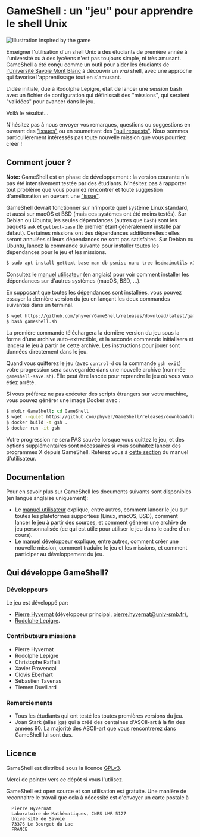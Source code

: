 # GameShell : un "jeu" pour apprendre le shell Unix
![Illustration inspired by the game](images/illustration-small.png)

Enseigner l'utilisation d'un shell Unix à des étudiants de première année à
l'université ou à des lycéens n'est pas toujours simple, ni très amusant.
GameShell a été conçu comme un outil pour aider les étudiants de [l'Université
Savoie Mont Blanc](https://univ-smb.fr) à découvrir un *vrai* shell, avec une
approche qui favorise l'apprentissage tout en s'amusant.

L'idée initiale, due à Rodolphe Lepigre, était de lancer une session bash avec
un fichier de configuration qui définissait des "missions", qui seraient
"validées" pour avancer dans le jeu.

Voilà le résultat...

N'hésitez pas à nous envoyer vos remarques, questions ou suggestions en
ouvrant des ["issues"](https://github.com/phyver/GameShell/issues) ou en
soumettant des ["pull requests"](https://github.com/phyver/GameShell/pulls).
Nous sommes particulièrement intéressés pas toute nouvelle mission que vous
pourriez créer !


Comment jouer ?
---------------

**Note:** GameShell est en phase de développement : la version courante n'a
pas été intensivement testée par des étudiants. N'hésitez pas à rapporter tout
problème que vous pourriez rencontrer et toute suggestion d'amélioration en
ouvrant une ["issue"](https://github.com/phyver/GameShell/issues/new).

GameShell devrait fonctionner sur n'importe quel système Linux standard, et
aussi sur macOS et BSD (mais ces systèmes ont été moins testés). Sur Debian ou
Ubuntu, les seules dépendances (autres que `bash`) sont les paquets `awk` et
`gettext-base` (le premier étant généralement installé par défaut). Certaines
missions ont des dépendances additionnelles : elles seront annulées si leurs
dépendances ne sont pas satisfaites. Sur Debian ou Ubuntu, lancez la commande
suivante pour installer toutes les dépendances pour le jeu et les missions.
```sh
$ sudo apt install gettext-base man-db psmisc nano tree bsdmainutils x11-apps
```
Consultez le [manuel utilisateur](doc/user_manual.md) (en anglais) pour voir
comment installer les dépendances sur d'autres systèmes (macOS, BSD, ...).

En supposant que toutes les dépendances sont installées, vous pouvez essayer
la dernière version du jeu en lançant les deux commandes suivantes dans un
terminal.
```sh
$ wget https://github.com/phyver/GameShell/releases/download/latest/gameshell.sh
$ bash gameshell.sh
```
La première commande téléchargera la dernière version du jeu sous la forme
d'une archive auto-extractible, et la seconde commande initialisera et lancera
le jeu à partir de cette archive. Les instructions pour jouer sont données
directement dans le jeu.

Quand vous quitterez le jeu (avec `control-d` ou la commande `gsh exit`) votre
progression sera sauvegardée dans une nouvelle archive (nommée
`gameshell-save.sh`). Elle peut être lancée pour reprendre le jeu où vous vous
étiez arrêté.


Si vous préférez ne pas exécuter des scripts étrangers sur votre machine,
vous pouvez générer une image Docker avec :
```sh
$ mkdir GameShell; cd GameShell
$ wget --quiet https://github.com/phyver/GameShell/releases/download/latest/Dockerfile
$ docker build -t gsh .
$ docker run -it gsh
```
Votre progression ne sera PAS sauvée lorsque vous quittez le jeu, et des
options supplémentaires sont nécessaires si vous souhaitez lancer des
programmes X depuis GameShell. Référez vous à [cette
section](./doc/deps.md#running-GameShell-from-a-docker-container) du manuel
d'utilisateur.


Documentation
-------------

Pour en savoir plus sur GameShell les documents suivants sont disponibles (en
langue anglaise uniquement):
- Le [manuel utilisateur](doc/user_manual.md) explique, entre autres, comment
  lancer le jeu sur toutes les plateformes supportées (Linux, macOS, BSD),
  comment lancer le jeu à partir des sources, et comment générer une archive
  de jeu personnalisée (ce qui est utile pour utiliser le jeu dans le cadre
  d'un cours).
- Le [manuel développeur](doc/dev_manual.md) explique, entre autres, comment
  créer une nouvelle mission, comment traduire le jeu et les missions, et
  comment participer au développement du jeu.


Qui développe GameShell?
------------------------

### Développeurs

Le jeu est développé par:
* [Pierre Hyvernat](http://www.lama.univ-smb.fr/~hyvernat) (développeur
  principal, [pierre.hyvernat@univ-smb.fr](mailto:pierre.hyvernat@univ-smb.fr)),
* [Rodolphe Lepigre](https://lepigre.fr).

### Contributeurs missions

* Pierre Hyvernat
* Rodolphe Lepigre
* Christophe Raffalli
* Xavier Provencal
* Clovis Eberhart
* Sébastien Tavenas
* Tiemen Duvillard

### Remerciements

* Tous les étudiants qui ont testé les toutes premières versions du jeu.
* Joan Stark (alias jgs) qui a créé des centaines d'ASCII-art à la fin des
  années 90. La majorité des ASCII-art que vous rencontrerez dans GameShell
  lui sont dus.


Licence
-------

GameShell est distribué sous la licence [GPLv3](https://www.gnu.org/licenses/gpl-3.0.en.html).

Merci de pointer vers ce dépôt si vous l'utilisez.

GameShell est open source et son utilisation est gratuite. Une manière de
reconnaitre le travail que cela à nécessité est d'envoyer un carte postale à

```
  Pierre Hyvernat
  Laboratoire de Mathématiques, CNRS UMR 5127
  Université de Savoie
  73376 Le Bourget du Lac
  FRANCE
```

